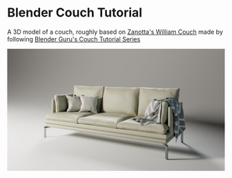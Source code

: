 # Blender Couch Tutorial

A 3D model of a couch, roughly based on [Zanotta's William Couch](https://www.zanotta.it/en-us/products/sofas/william) made by following [Blender Guru's Couch Tutorial Series](https://www.youtube.com/watch?v=wb7yXRmAh0w&list=PLjEaoINr3zgGgS-N9Ews90bDAYYLoP0NO)

![Couch](renders/white-leather-1440x810.jpg)
